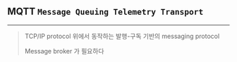 ## MQTT `Message Queuing Telemetry Transport`

---

> TCP/IP protocol 위에서 동작하는 발행-구독 기반의 messaging protocol
>
> Message broker 가 필요하다

